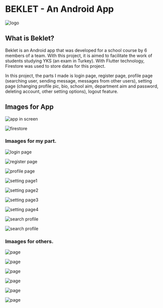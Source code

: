 # BEKLET - An Android App

![logo](https://github.com/byfad51/Flutter_Team_Project/blob/master/images/logo.png)

## What is Beklet?

Beklet is an Android app that was developed for a school course by 6 members of a team. With this project, it is aimed to facilitate the work of students studying YKS (an exam in Turkey). With Flutter technology, Firestore was used to store datas for this project.

In this project, the parts I made is login page, register page, profile page (searching user, sending message, messages from other users), setting page (changing profile pic, bio, school aim, department aim and password, deleting account, other setting options), logout feature.


## Images for App

![app in screen](https://github.com/byfad51/Flutter_Team_Project/blob/master/images/14.PNG)

![firestore](https://github.com/byfad51/Flutter_Team_Project/blob/master/images/15.PNG)



### Imaages for my part.

![login page](https://github.com/byfad51/Flutter_Team_Project/blob/master/images/1.PNG)

![register page](https://github.com/byfad51/Flutter_Team_Project/blob/master/images/2.PNG)

![profile page](https://github.com/byfad51/Flutter_Team_Project/blob/master/images/3.PNG)

![setting page1](https://github.com/byfad51/Flutter_Team_Project/blob/master/images/4.PNG)

![setting page2](https://github.com/byfad51/Flutter_Team_Project/blob/master/images/5.PNG)

![setting page3](https://github.com/byfad51/Flutter_Team_Project/blob/master/images/6.PNG)

![setting page4](https://github.com/byfad51/Flutter_Team_Project/blob/master/images/7.PNG)

![search profile](https://github.com/byfad51/Flutter_Team_Project/blob/master/images/16.PNG)

![search profile](https://github.com/byfad51/Flutter_Team_Project/blob/master/images/17.PNG)


### Imaages for others.

![page](https://github.com/byfad51/Flutter_Team_Project/blob/master/images/8.PNG)

![page](https://github.com/byfad51/Flutter_Team_Project/blob/master/images/9.PNG)

![page](https://github.com/byfad51/Flutter_Team_Project/blob/master/images/10.PNG)

![page](https://github.com/byfad51/Flutter_Team_Project/blob/master/images/11.PNG)

![page](https://github.com/byfad51/Flutter_Team_Project/blob/master/images/12.PNG)

![page](https://github.com/byfad51/Flutter_Team_Project/blob/master/images/13.PNG)


